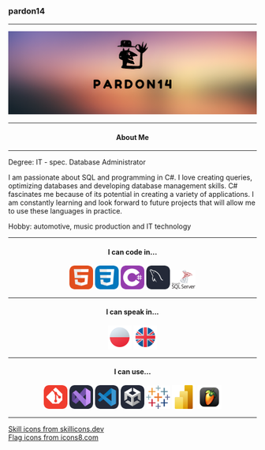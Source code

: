 ### pardon14
---

<center>
  <img title="banner" src="./images/banner.jpg"/>
</center>

<center>

---
#### About Me
---

</center>

Degree: IT - spec. Database Administrator

I am passionate about SQL and programming in C#. I love creating queries, optimizing databases and developing database management skills. C# fascinates me because of its potential in creating a variety of applications. I am constantly learning and look forward to future projects that will allow me to use these languages in practice.

Hobby: automotive, music production and IT technology

---

<center>

#### I can code in...

<p float="left">
  <img title="HTML" src="./images/icons/html.png" width="48"/>
  <img title="CSS" src="./images/icons/css.png" width="48"/>
  <img title="C#" src="./images/icons/cs.png" width="48"/>
  <img title="MySQL" src="./images/icons/mysql.png" width="48"/>
  <img title="Microsoft Server SQL" src="./images/icons/mssql.png" width="48"/>
</p>

---
#### I can speak in...

<p float="left">
  <img title="PL" src="./images/icons/pl.png" width="48"/>
  <img title="UK" src="./images/icons/uk.png" width="48"/>
</p>

---
#### I can use...

<p float="left">
  <img title="GIT" src="./images/icons/git.png" width="48"/>
  <img title="Visual Studio" src="./images/icons/visualstudio.png" width="48"/>
  <img title="Visual Studio Code" src="./images/icons/vscode.png" width="48"/>
  <img title="Unity" src="./images/icons/unity.png" width="48"/>
  <img title="Tableau" src="./images/icons/tableau.png" width="48"/>
  <img title="Power BI" src="./images/icons/powerbi.png" width="48"/>
  <img title="FL Studio" src="./images/icons/flstudio.png" width="48"/>
</p>

</center>

---
<a href="https://skillicons.dev" title="skills">Skill icons from skillicons.dev</a> <br>
<a href="https://icons8.com/icon/set/flags/fluency" title="flags">Flag icons from icons8.com</a>
